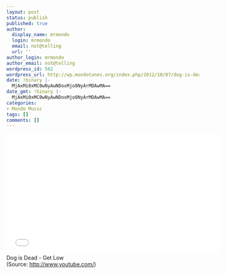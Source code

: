 ```yaml
---
layout: post
status: publish
published: true
author:
  display_name: mrmondo
  login: mrmondo
  email: not@telling
  url: ''
author_login: mrmondo
author_email: not@telling
wordpress_id: 562
wordpress_url: http://wp.mondotunes.org/index.php/2012/10/07/dog-is-dead-get-low/
date: !binary |-
  MjAxMi0xMC0wNyAwNDoxMjo0NyArMDAwMA==
date_gmt: !binary |-
  MjAxMi0xMC0wNyAwNDoxMjo0NyArMDAwMA==
categories:
- Mondo Music
tags: []
comments: []
---
```

<iframe width="560" height="315" src="//www.youtube.com/embed/ETEhKGjZZu0" frameborder="0"> </iframe>
Dog is Dead - Get Low
<div class="attribution">(<span>Source:</span> <a href="http://www.youtube.com/">http://www.youtube.com/</a>)</div>
